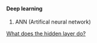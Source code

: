 #### Deep learning

1.  ANN (Artifical neural network)

[What does the hidden layer do?]( http://www.neural-forecasting.com/mlp_neural_nets.htm)
